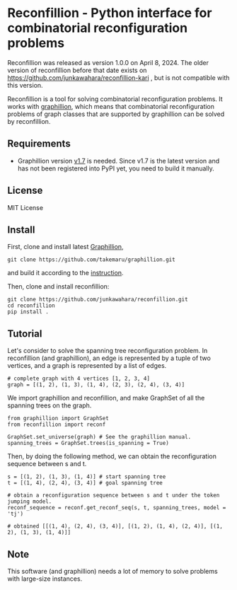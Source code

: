 # Reconfillion - Python interface for combinatorial reconfiguration problems

Reconfillion was released as version 1.0.0 on April 8, 2024. The older version of reconfillion before that date exists on https://github.com/junkawahara/reconfillion-kari , but is not compatible with this version.

Reconfillion is a tool for solving combinatorial reconfiguration problems. It works with [graphillion](https://github.com/takemaru/graphillion), which means that combinatorial reconfiguration problems of graph classes that are supported by graphillion can be solved by reconfillion.

## Requirements

* Graphillion version [v1.7](https://github.com/takemaru/graphillion/) is needed. Since v1.7 is the latest version and has not been registered into PyPI yet, you need to build it manually.

## License

MIT License

## Install

First, clone and install latest [Graphillion](https://github.com/takemaru/graphillion/),

```
git clone https://github.com/takemaru/graphillion.git
```

and build it according to the [instruction](https://github.com/takemaru/graphillion/?tab=readme-ov-file#installing-from-source).

Then, clone and install reconfillion:

```
git clone https://github.com/junkawahara/reconfillion.git
cd reconfillion
pip install .
```

## Tutorial

Let's consider to solve the spanning tree reconfiguration problem.
In reconfillion (and graphillion), an edge is represented by a tuple of two vertices, and a graph is represented by a list of edges.

```
# complete graph with 4 vertices [1, 2, 3, 4]
graph = [(1, 2), (1, 3), (1, 4), (2, 3), (2, 4), (3, 4)]
```

We import graphillion and reconfillion, and make
GraphSet of all the spanning trees on the graph.

```
from graphillion import GraphSet
from reconfillion import reconf

GraphSet.set_universe(graph) # See the graphillion manual.
spanning_trees = GraphSet.trees(is_spanning = True)
```

Then, by doing the following method, we can obtain the reconfiguration sequence between s and t.

```
s = [(1, 2), (1, 3), (1, 4)] # start spanning tree
t = [(1, 4), (2, 4), (3, 4)] # goal spanning tree

# obtain a reconfiguration sequence between s and t under the token jumping model.
reconf_sequence = reconf.get_reconf_seq(s, t, spanning_trees, model = 'tj')

# obtained [[(1, 4), (2, 4), (3, 4)], [(1, 2), (1, 4), (2, 4)], [(1, 2), (1, 3), (1, 4)]]
```

## Note

This software (and graphillion) needs a lot of memory to solve problems with large-size instances.
